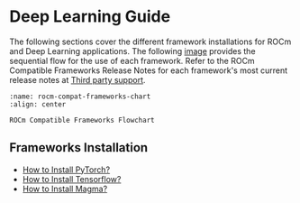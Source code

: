 # Deep Learning Guide

The following sections cover the different framework installations for ROCm and
Deep Learning applications. The following [image](#rocm-compat-frameworks-chart) provides
the sequential flow for the use of each framework. Refer to the ROCm Compatible
Frameworks Release Notes for each framework's most current release notes at
[Third party support](../about/compatibility/3rd_party_support_matrix).

```{figure} ../data/tutorials/install/magma_install/magma005.png
:name: rocm-compat-frameworks-chart
:align: center

ROCm Compatible Frameworks Flowchart
```

## Frameworks Installation

- [How to Install PyTorch?](../tutorials/install/pytorch_install)
- [How to Install Tensorflow?](../tutorials/install/tensorflow_install)
- [How to Install Magma?](../tutorials/install/magma_install)
